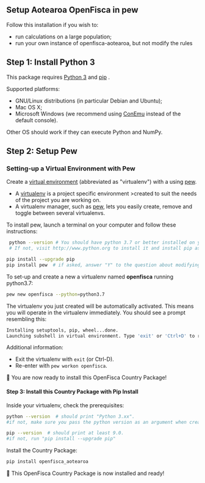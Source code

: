 ## Setup Aotearoa OpenFisca in pew

Follow this installation if you wish to:
  - run calculations on a large population;
  - run your own instance of openfisca-aotearoa, but not modify the rules

## Step 1: Install Python 3

This package requires [Python 3](https://www.python.org/downloads/) and [pip](https://pip.pypa.io/en/stable/installing/) .

Supported platforms:
- GNU/Linux distributions (in particular Debian and Ubuntu);
- Mac OS X;
- Microsoft Windows (we recommend using [ConEmu](https://conemu.github.io/) instead of the default console).

Other OS should work if they can execute Python and NumPy.

## Step 2: Setup Pew

### Setting-up a Virtual Environment with Pew

Create a [virtual environment](https://virtualenv.pypa.io/en/stable/) (abbreviated as "virtualenv") with a using [pew](https://github.com/berdario/pew).

- A [virtualenv](https://virtualenv.pypa.io/en/stable/) is a project specific environment >created to suit the needs of the project you are working on.
- A virtualenv manager, such as [pew](https://github.com/berdario/pew), lets you easily create, remove and toggle between several virtualenvs.

To install pew, launch a terminal on your computer and follow these instructions:

```sh
 python --version # You should have python 3.7 or better installed on your computer.
 # If not, visit http://www.python.org to install it and install pip as well.
```

```sh
pip install --upgrade pip
pip install pew  # if asked, answer "Y" to the question about modifying your shell config file.
```

To set-up and create a new a virtualenv named **openfisca** running python3.7:

```sh
pew new openfisca --python=python3.7
```

The virtualenv you just created will be automatically activated. This means you will operate in the virtualenv immediately. You should see a prompt resembling this:

```sh
Installing setuptools, pip, wheel...done.
Launching subshell in virtual environment. Type 'exit' or 'Ctrl+D' to return.
```

Additional information:
- Exit the virtualenv with `exit` (or Ctrl-D).
- Re-enter with `pew workon openfisca`.

:tada: You are now ready to install this OpenFisca Country Package!

#### Step 3: Install this Country Package with Pip Install

Inside your virtualenv, check the prerequisites:

```sh
python --version  # should print "Python 3.xx".
#if not, make sure you pass the python version as an argument when creating your virtualenv
```

```sh
pip --version  # should print at least 9.0.
#if not, run "pip install --upgrade pip"
```

Install the Country Package:


```sh
pip install openfisca_aotearoa
```

:tada: This OpenFisca Country Package is now installed and ready!

